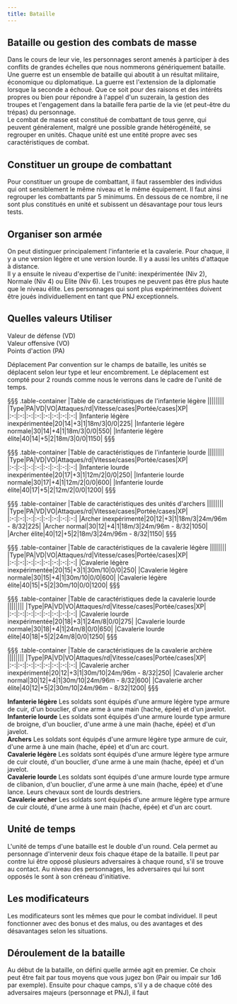 ```yaml
---
title: Bataille
---
```

## Bataille ou gestion des combats de masse  
Dans le cours de leur vie, les personnages seront amenés à participer à des conflits de grandes échelles que nous nommerons génériquement bataille. Une guerre est un ensemble de bataille qui aboutit à un résultat militaire, économique ou diplomatique. La guerre est l'extension de la diplomatie lorsque la seconde a échoué. Que ce soit pour des raisons et des intérêts propres ou bien pour répondre à l'appel d'un suzerain, la gestion des troupes et l'engagement dans la bataille fera partie de la vie (et peut-être du trépas) du personnage.  
Le combat de masse est constitué de combattant de tous genre, qui peuvent généralement, malgré une possible grande hétérogénéité, se regrouper en unités. Chaque unité est une entité propre avec ses caractéristiques de combat.  

## Constituer un groupe de combattant  
Pour constituer un groupe de combattant, il faut rassembler des individus qui ont sensiblement le même niveau et le même équipement. Il faut ainsi regrouper les combattants par 5 minimums. En dessous de ce nombre, il ne sont plus constitués en unité et subissent un désavantage pour tous leurs tests.  

## Organiser son armée  
On peut distinguer principalement l'infanterie et la cavalerie. Pour chaque, il y a une version légère et une version lourde. Il y a aussi les unités d'attaque à distance.  
Il y a ensuite le niveau d'expertise de l'unité: inexpérimentée (Niv 2), Normale (Niv 4) ou Elite (Niv 6). Les troupes ne peuvent pas être plus haute que le niveau élite. Les personnages qui sont plus expérimentées doivent être joués individuellement en tant que PNJ exceptionnels.  

## Quelles valeurs Utiliser  
Valeur de défense (VD)  
Valeur offensive (VO)  
Points d'action (PA)  

Déplacement
Par convention sur le champs de bataille, les unités se déplacent selon leur type et leur encombrement. Le déplacement est compté pour 2 rounds comme nous le verrons dans le cadre de l'unité de temps.

§§§ .table-container
|Table de caractéristiques de l'infanterie légère ||||||||
|Type|PA|VD|VO|Attaques/rd|Vitesse/cases|Portée/cases|XP|
|:-:|:-:|:-:|:-:|:-:|:-:|:-:|:-:|
|Infanterie légère inexpérimentée|20|14|+3|1|18m/3|0/0|225|
|Infanterie légère normale|30|14|+4|1|18m/3|0/0|550|
|Infanterie légère élite|40|14|+5|2|18m/3|0/0|1150|
§§§

§§§ .table-container
|Table de caractéristiques de l'infanterie lourde ||||||||
|Type|PA|VD|VO|Attaques/rd|Vitesse/cases|Portée/cases|XP|
|:-:|:-:|:-:|:-:|:-:|:-:|:-:|:-:|
|Infanterie lourde inexpérimentée|20|17|+3|1|12m/2|0/0|250|
|Infanterie lourde normale|30|17|+4|1|12m/2|0/0|600|
|Infanterie lourde élite|40|17|+5|2|12m/2|0/0|1200|
§§§

§§§ .table-container
|Table de caractéristiques des unités d'archers ||||||||
|Type|PA|VD|VO|Attaques/rd|Vitesse/cases|Portée/cases|XP|
|:-:|:-:|:-:|:-:|:-:|:-:|:-:|:-:|
|Archer inexpérimenté|20|12|+3|1|18m/3|24m/96m - 8/32|225|
|Archer normal|30|12|+4|1|18m/3|24m/96m - 8/32|1050|
|Archer élite|40|12|+5|2|18m/3|24m/96m - 8/32|1150|
§§§

§§§ .table-container
|Table de caractéristiques de la cavalerie légère ||||||||
|Type|PA|VD|VO|Attaques/rd|Vitesse/cases|Portée/cases|XP|
|:-:|:-:|:-:|:-:|:-:|:-:|:-:|:-:|
|Cavalerie légère inexpérimentée|20|15|+3|1|30m/10|0/0|250|
|Cavalerie légère normale|30|15|+4|1|30m/10|0/0|600|
|Cavalerie légère élite|40|15|+5|2|30m/10|0/0|1200|
§§§

§§§ .table-container
|Table de caractéristiques dede la cavalerie lourde ||||||||
|Type|PA|VD|VO|Attaques/rd|Vitesse/cases|Portée/cases|XP|
|:-:|:-:|:-:|:-:|:-:|:-:|:-:|:-:|
|Cavalerie lourde inexpérimentée|20|18|+3|1|24m/8|0/0|275|
|Cavalerie lourde normale|30|18|+4|1|24m/8|0/0|650|
|Cavalerie lourde élite|40|18|+5|2|24m/8|0/0|1250|
§§§

§§§ .table-container
|Table de caractéristiques de la cavalerie archère ||||||||
|Type|PA|VD|VO|Attaques/rd|Vitesse/cases|Portée/cases|XP|
|:-:|:-:|:-:|:-:|:-:|:-:|:-:|:-:|
|Cavalerie archer inexpérimenté|20|12|+3|1|30m/10|24m/96m - 8/32|250|
|Cavalerie archer normal|30|12|+4|1|30m/10|24m/96m - 8/32|600|
|Cavalerie archer élite|40|12|+5|2|30m/10|24m/96m - 8/32|1200|
§§§

**Infanterie légère**
Les soldats sont équipés d'une armure légère type armure de cuir, d'un bouclier, d'une arme à une main (hache, épée) et d'un javelot.  
**Infanterie lourde**
Les soldats sont équipés d'une armure lourde type armure de broigne, d'un bouclier, d'une arme à une main (hache, épée) et d'un javelot.  
**Archers**
Les soldats sont équipés d'une armure légère type armure de cuir, d'une arme à une main (hache, épée) et d'un arc court.  
**Cavalerie légère**
Les soldats sont équipés d'une armure légère type armure de cuir clouté, d'un bouclier, d'une arme à une main (hache, épée) et d'un javelot.  
**Cavalerie lourde**
Les soldats sont équipés d'une armure lourde type armure de clibanion, d'un bouclier, d'une arme à une main (hache, épée) et d'une lance. Leurs chevaux sont de lourds destriers.  
**Cavalerie archer**
Les soldats sont équipés d'une armure légère type armure de cuir clouté, d'une arme à une main (hache, épée) et d'un arc court.  
## Unité de temps  
L'unité de temps d'une bataille est le double d'un round. Cela permet au personnage d'intervenir deux fois chaque étape de la bataille. Il peut par contre lui être opposé plusieurs adversaires à chaque round, s'il se trouve au contact. Au niveau des personnages, les adversaires qui lui sont opposés le sont à son créneau d'initiative.   

## Les modificateurs
Les modificateurs sont les mêmes que pour le combat individuel. Il peut fonctionner avec des bonus et des malus, ou des avantages et des désavantages selon les situations.  

## Déroulement de la bataille  
Au début de la bataille, on défini quelle armée agit en premier. Ce choix peut être fait par tous moyens que vous jugez bon (Pair ou impair sur 1d6 par exemple).
Ensuite pour chaque camps, s'il y a de chaque côté des adversaires majeurs (personnage et PNJ), il faut
